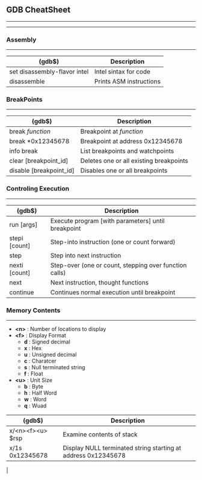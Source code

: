 ## GDB CheatSheet
---
---
### 

### Assembly
---
| (gdb$) | Description |
|-------|-------------|
| set disassembly-flavor intel | Intel sintax for code |
| disassemble | Prints ASM instructions |

### BreakPoints
---
| (gdb$) | Description |
|-------|-------------|
| break _function_ | Breakpoint at _function_ |
| break \*0x12345678 | Breakpoint at address 0x12345678 |
| info break | List breakpoints and watchpoints |
| clear \[breakpoint_id\] | Deletes one or all existing breakpoints |
| disable \[breakpoint_id\] | Disables one or all breakpoints |


### Controling Execution
---
| (gdb$) | Description |
|-------|-------------|
| run \[args\] | Execute program \[with parameters\] until breakpoint |
| stepi \[count\] | Step-into instruction (one or count forward) |
| step | Step into next instruction |
| nexti \[count\] | Step-over (one or count, stepping over function calls) |
| next | Next instruction, thought functions |
| continue | Continues normal execution until breakpoint |

### Memory Contents
---
- **\<n\>** : Number of locations to display
- **\<f\>** : Display Format
  - **d** : Signed decimal
  - **x** : Hex
  - **u** : Unsigned decimal
  - **c** : Charatcer
  - **s** : Null terminated string
  - **f** : Float
- **\<u\>** : Unit Size
  - **b** : Byte
  - **h** : Half Word
  - **w** : Word
  - **q** : Wuad
 
 
| (gdb$) | Description |
|-------|-------------|
| x/\<n\>\<f\>\<u\> \$rsp | Examine contents of stack |
| x/1s 0x12345678 | Display NULL terminated string starting at address 0x12345678 |
| 
  
  
  
  
